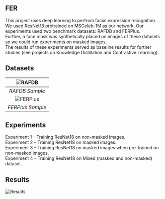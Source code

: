## FER
This project uses deep learning to perfrom facial expression recognition. We used ResNet18 pretrained on MSCeleb-1M as our
network. Our experiments used two benchmark datasets: RAFDB and FERPlus.<br/> 
Further, a face mask was synthetically placed on images of these datasets so we could run experiments on masked images.<br/>
The results of these experiments served as baseline results for further studies (see projects on Knowledge Distillation and 
Contrastive Learning). 

## Datasets

|![RAFDB](https://user-images.githubusercontent.com/64302305/172004582-54011bb9-b6f9-4bd3-a8cb-50ab98079a4d.jpg)|
|:--:| 
| *RAFDB Sample* |
|![FERPlus](https://user-images.githubusercontent.com/64302305/172004587-f89c0de5-0b63-4437-a867-abba32d7eb85.jpg)|
| *FERPlus Sample* |
## Experiments

Experiment 1 – Training ResNet18 on non-masked images.\
Experiment 2 – Training ResNet18 on masked images.\
Experiment 3 – Training ResNet18 on masked images when pre-trained on non-masked images.\
Experiment 4 – Training ResNet18 on Mixed (masked and non-masked) dataset.

## Results

![Results](https://user-images.githubusercontent.com/64302305/172006032-c532c2a3-666f-4d7a-884a-85b7b521610a.jpg)


